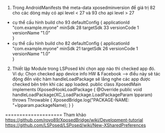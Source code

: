1. Trong AndroidManifests 
thẻ meta-data xposedminversion để giá trị 82 cho các dòng máy có api level < 27 và 93 cho api level > 27
+ cụ thể cấu hình build cho 93
defaultConfig {
        applicationId "com.example.myone"
        minSdk 28
        targetSdk 33
        versionCode 1
        versionName "1.0"        
    }
+ cụ thể cấu hình build cho 82
defaultConfig {
        applicationId "com.example.myone"
        minSdk 21
        targetSdk 26
        versionCode 1
        versionName "1.0"        
    }

2) Thiết lập Module trong LSPosed khi chọn app nào thì checked app đó.
Ví dụ: Chọn checked app device info HW & Facebook
--> điều này sẽ tác động đến việc hàm handleLoadPackage sẽ lắng nghe các app được checked bên trên khi các app loaded.
public class XposedMain implements IXposedHookLoadPackage {
    @Override
    public void handleLoadPackage(XC_LoadPackage.LoadPackageParam lpparam) throws Throwable {
        XposedBridge.log("PACKAGE-NAME: "+lpparam.packageName);
    }
}

====================
Tham khảo
https://github.com/rovo89/XposedBridge/wiki/Development-tutorial
https://github.com/LSPosed/LSPosed/wiki/New-XSharedPreferences

